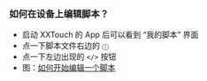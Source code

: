 ### 如何在设备上编辑脚本？
- 启动 XXTouch 的 App 后可以看到 “我的脚本” 界面
- 点一下脚本文件右边的 `ⓘ`
- 点一下左边出现的 `</>` 按钮
- 图：[如何开始编辑一个脚本](https://www.xxtouch.com/docs/manual#如何开始编辑一个脚本)
